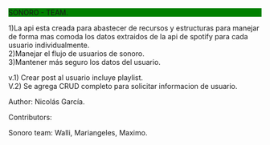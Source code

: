 <div style="background-color:green"> SONORO - TEAM.</div>

1)La api esta creada para abastecer de recursos y estructuras para manejar de forma mas comoda los datos extraidos de la api de spotify para cada usuario individualmente. </br>
2)Manejar el flujo de usuarios de sonoro. </br>
3)Mantener más seguro los datos del usuario. </br> 


v.1) Crear post al usuario incluye playlist. </br>
V.2) Se agrega CRUD completo para solicitar informacion de usuario.














Author:
Nicolás García.




Contributors:

Sonoro team: Walli, Mariangeles, Maximo.
